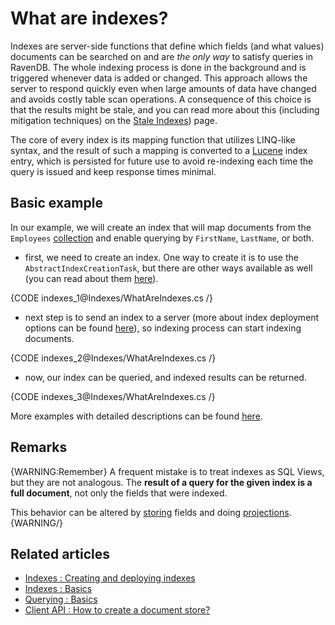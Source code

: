 # What are indexes?

Indexes are server-side functions that define which fields (and what values) documents can be searched on and are _the only way_ to satisfy queries in RavenDB. The whole indexing process is done in the background and is triggered whenever data is added or changed. This approach allows the server to respond quickly even when large amounts of data have changed and avoids costly table scan operations. A consequence of this choice is that the results might be stale, and you can read more about this (including mitigation techniques) on the [Stale Indexes](../indexes/stale-indexes)) page.

The core of every index is its mapping function that utilizes LINQ-like syntax, and the result of such a mapping is converted to a [Lucene](http://lucene.apache.org/) index entry, which is persisted for future use to avoid re-indexing each time the query is issued and keep response times minimal.

## Basic example

In our example, we will create an index that will map documents from the `Employees` [collection](../client-api/faq/what-is-a-collection) and enable querying by `FirstName`, `LastName`, or both.

- first, we need to create an index. One way to create it is to use the `AbstractIndexCreationTask`, but there are other ways available as well (you can read about them [here](../indexes/creating-and-deploying)).

{CODE indexes_1@Indexes/WhatAreIndexes.cs /}

- next step is to send an index to a server (more about index deployment options can be found [here](../indexes/creating-and-deploying)), so indexing process can start indexing documents.

{CODE indexes_2@Indexes/WhatAreIndexes.cs /}

- now, our index can be queried, and indexed results can be returned.

{CODE indexes_3@Indexes/WhatAreIndexes.cs /}

More examples with detailed descriptions can be found [here](../indexes/indexing-basics).

## Remarks

{WARNING:Remember}
A frequent mistake is to treat indexes as SQL Views, but they are not analogous. The **result of a query for the given index is a full document**, not only the fields that were indexed. 

This behavior can be altered by [storing](../indexes/storing-data-in-index) fields and doing [projections](../indexes/querying/projections).
{WARNING/}

## Related articles

- [Indexes : Creating and deploying indexes](../indexes/creating-and-deploying)
- [Indexes : Basics](../indexes/indexing-basics)
- [Querying : Basics](../indexes/querying/basics)
- [Client API : How to create a document store?](../client-api/creating-document-store)
